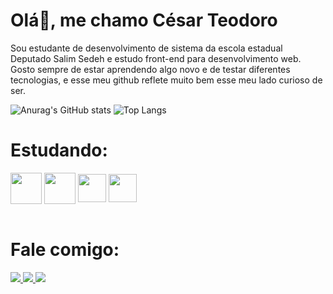 # Olá👋, me chamo César Teodoro
Sou estudante de desenvolvimento de sistema da escola estadual Deputado Salim Sedeh e estudo front-end para desenvolvimento web. Gosto sempre de estar aprendendo algo novo e de testar diferentes tecnologias, e esse meu github reflete muito bem esse meu lado curioso de ser.

![Anurag's GitHub stats](https://github-readme-stats.vercel.app/api?username=CesarAlexandreTeodoro&show_icons=true&theme=tokyonight)
![Top Langs](https://github-readme-stats.vercel.app/api/top-langs/?username=CesarAlexandreTeodoro&hide=javascript,html)

# Estudando:
<div>
  <img align="center" height="50" width="50" src= "https://cdn.jsdelivr.net/gh/devicons/devicon/icons/html5/html5-original.svg">
  <img align="center" height="50" width="50" src= "https://cdn.jsdelivr.net/gh/devicons/devicon/icons/css3/css3-original.svg">
  <img align="center" height="45" width="45" src= "https://cdn.jsdelivr.net/gh/devicons/devicon/icons/javascript/javascript-original.svg">
  <img align="center" height="45" width="45" src= "https://cdn.jsdelivr.net/gh/devicons/devicon/icons/ruby/ruby-original.svg">
</div>
<br>

# Fale comigo:
<div>
  <a href="mailto:cesarteodorocontact@gmail.com"><img src= "https://img.shields.io/badge/Gmail-D14836?style=for-the-badge&logo=gmail&logoColor=white"> </a>
  <a href="https://www.linkedin.com/in/césar-teodoro-5032ba283/"><img src= "https://img.shields.io/badge/LinkedIn-0077B5?style=for-the-badge&logo=linkedin&logoColor=white"> </a>
  <a href="https://discord.gg/PWD6svcd3b"><img src= "https://img.shields.io/badge/Discord-7289DA?style=for-the-badge&logo=discord&logoColor=white"> </a>
</div>
